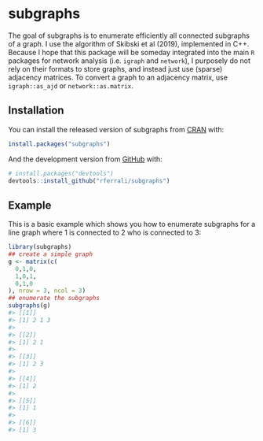 
<!-- README.md is generated from README.Rmd. Please edit that file -->

# subgraphs

<!-- badges: start -->

<!-- badges: end -->

The goal of subgraphs is to enumerate efficiently all connected
subgraphs of a graph. I use the algorithm of Skibski et al (2019),
implemented in C++. Because I hope that this package will be someday
integrated into the main `R` packages for network analysis
(i.e. `igraph` and `network`), I purposely do not rely on their formats
to store graphs, and instead just use (sparse) adjacency matrices. To
convert a graph to an adjacency matrix, use `igraph::as_ajd` or
`network::as.matrix`.

## Installation

You can install the released version of subgraphs from
[CRAN](https://CRAN.R-project.org) with:

``` r
install.packages("subgraphs")
```

And the development version from [GitHub](https://github.com/) with:

``` r
# install.packages("devtools")
devtools::install_github("rferrali/subgraphs")
```

## Example

This is a basic example which shows you how to enumerate subgraphs for a
line graph where 1 is connected to 2 who is connected to 3:

``` r
library(subgraphs)
## create a simple graph
g <- matrix(c(
  0,1,0, 
  1,0,1,
  0,1,0
), nrow = 3, ncol = 3)
## enumerate the subgraphs
subgraphs(g)
#> [[1]]
#> [1] 2 1 3
#> 
#> [[2]]
#> [1] 2 1
#> 
#> [[3]]
#> [1] 2 3
#> 
#> [[4]]
#> [1] 2
#> 
#> [[5]]
#> [1] 1
#> 
#> [[6]]
#> [1] 3
```
